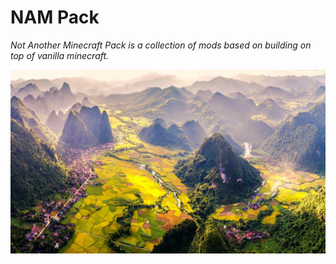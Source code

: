 # NAM Pack

*Not Another Minecraft Pack is a collection of mods based on building on top of vanilla minecraft.*

![Thumbnail of minimal](assets/img/logo.jpg)

<!-- ## Usage

To install:

1. Download the latest release:

    ```yml
    theme: jekyll-theme-minimal
    ```

2. Optionally, if you'd like to preview your site on your computer, add the following to your site's `Gemfile`:

    ```ruby
    gem "github-pages", group: :jekyll_plugins
    ``` -->